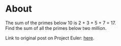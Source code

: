 # About

The sum of the primes below 10 is 2 + 3 + 5 + 7 = 17.  
Find the sum of all the primes below two million.

Link to original post on Project Euler: [here](https://projecteuler.net/problem=10).
